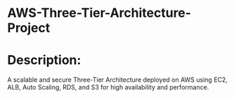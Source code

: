 # AWS-Three-Tier-Architecture-Project
# Description:
A scalable and secure Three-Tier Architecture deployed on AWS using EC2, ALB, Auto Scaling, RDS, and S3 for high availability and performance.
